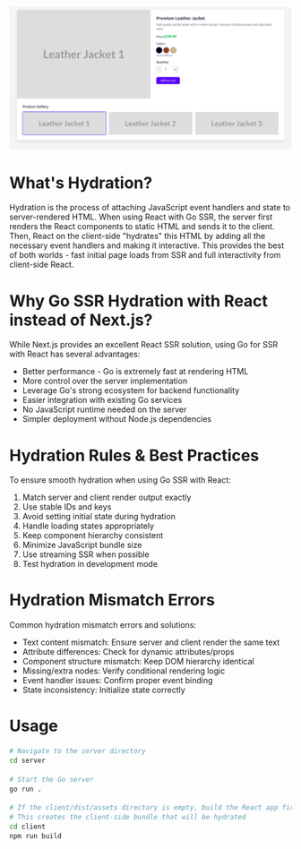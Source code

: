 <p align="center">
  <img src="./hydration-ui.png" alt="Hydration UI">
</p>

# What's Hydration?

Hydration is the process of attaching JavaScript event handlers and state to server-rendered HTML. When using React with Go SSR, the server first renders the React components to static HTML and sends it to the client. Then, React on the client-side "hydrates" this HTML by adding all the necessary event handlers and making it interactive. This provides the best of both worlds - fast initial page loads from SSR and full interactivity from client-side React.

# Why Go SSR Hydration with React instead of Next.js?

While Next.js provides an excellent React SSR solution, using Go for SSR with React has several advantages:

- Better performance - Go is extremely fast at rendering HTML
- More control over the server implementation
- Leverage Go's strong ecosystem for backend functionality
- Easier integration with existing Go services
- No JavaScript runtime needed on the server
- Simpler deployment without Node.js dependencies

# Hydration Rules & Best Practices

To ensure smooth hydration when using Go SSR with React:

1. Match server and client render output exactly
2. Use stable IDs and keys
3. Avoid setting initial state during hydration
4. Handle loading states appropriately
5. Keep component hierarchy consistent
6. Minimize JavaScript bundle size
7. Use streaming SSR when possible
8. Test hydration in development mode

# Hydration Mismatch Errors

Common hydration mismatch errors and solutions:

- Text content mismatch: Ensure server and client render the same text
- Attribute differences: Check for dynamic attributes/props
- Component structure mismatch: Keep DOM hierarchy identical
- Missing/extra nodes: Verify conditional rendering logic
- Event handler issues: Confirm proper event binding
- State inconsistency: Initialize state correctly

# Usage 
```bash
# Navigate to the server directory
cd server

# Start the Go server
go run .

# If the client/dist/assets directory is empty, build the React app first
# This creates the client-side bundle that will be hydrated
cd client
npm run build
```